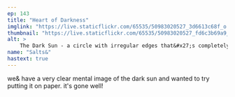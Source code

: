 ```yaml
---
ep: 143
title: "Heart of Darkness"
imglink: "https://live.staticflickr.com/65535/50983020527_3d6613c68f_o.jpg"
thumbnail: "https://live.staticflickr.com/65535/50983020527_fd6c3b69a9_q.jpg"
alt: >
    The Dark Sun - a circle with irregular edges that&#x27;s completely filled in with black, and surrounded by the outline of a slightly bigger circle. There are a few irregularly-shaped dots scattered around both circles.
name: "Salts&"
hastext: true
---
```

we& have a very clear mental image of the dark sun and wanted to try putting it on paper. it's gone well!